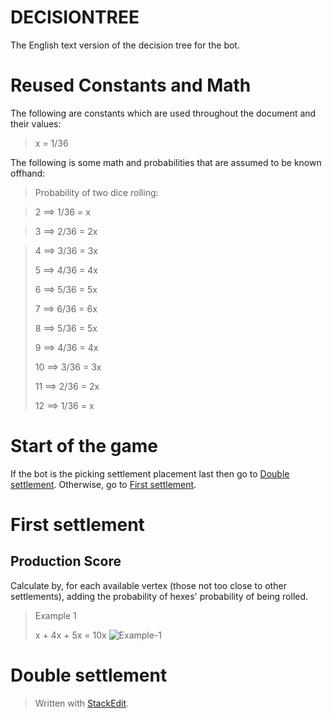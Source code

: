 # DECISIONTREE
The English text version of the decision tree for the bot.

# Reused Constants and Math
The following are constants which are used throughout the document and their values:
>x = 1/36

The following is some math and probabilities that are assumed to be known offhand:
>Probability of two dice rolling:

>2 ⟹ 1/36 = x

>3 ⟹ 2/36 = 2x

>4 ⟹ 3/36 = 3x
>
>5 ⟹ 4/36 = 4x
>
>6 ⟹ 5/36 = 5x
>
>7 ⟹ 6/36 = 6x
>
>8 ⟹ 5/36 = 5x
>
>9 ⟹ 4/36 = 4x
>
>10 ⟹ 3/36 = 3x
>
>11 ⟹ 2/36 = 2x
>
>12 ⟹ 1/36 = x

# Start of the game
If the bot is the picking settlement placement last then go to [Double settlement](#double-settlement). Otherwise, go to [First settlement](#first-settlement).

# First settlement
## Production Score
Calculate by, for each available vertex (those not too close to other settlements), adding the probability of hexes' probability of being rolled.
> Example 1
> 
> x + 4x + 5x = 10x
![Example-1](https://drive.google.com/uc?id=1bgcE2kW4AV2s3iiL-F6_-YUNlRUQHK8E)

# Double settlement



> Written with [StackEdit](https://stackedit.io/).
<!--stackedit_data:
eyJoaXN0b3J5IjpbLTIxMTA1MjI1OTAsMjA0OTAyODA4NiwxNj
c2MjMyMzk2LDcyNzAzNzY2NSwtOTk2MzA0MTY5LC0xNTQzNjky
NjEzLDE1MzM4NjA1MDEsLTE5OTQ1NzIxMzksMTE5Mzc5OTYzNi
wxNDgyNDQ1NjcsLTEzNzMyMjkzMzVdfQ==
-->